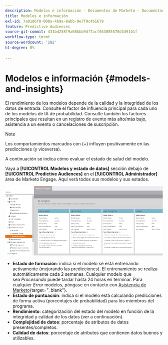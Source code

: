```yaml
---
description: Modelos e información - Documentos de Marketo - Documentación del producto
title: Modelos e información
exl-id: 7a01d6f0-000a-4b9a-8abb-9e7f9c4b1679
feature: Predictive Audiences
source-git-commit: 431bd258f9a68bbb9df7acf043085578d3d91b1f
workflow-type: tm+mt
source-wordcount: '192'
ht-degree: 0%

---
```


# Modelos e información {#models-and-insights}

El rendimiento de los modelos depende de la calidad y la integridad de los datos de entrada. Consulte el factor de influencia principal para cada uno de los modelos de IA de probabilidad. Consulte también los factores principales que resultan en un registro de evento más alto/más bajo, asistencia a un evento o cancelaciones de suscripción.

>[!NOTE]
>
>Los comportamientos marcados con (+) influyen positivamente en las predicciones (y viceversa).

A continuación se indica cómo evaluar el estado de salud del modelo.

Vaya a **[!UICONTROL Modelos y estado de datos]** sección debajo de **[!UICONTROL Predictive Audiences]** en el **[!UICONTROL Administrador]** área de Marketo Engage. Aquí verá todos sus modelos y sus estados.

![Imagen uno](assets/models-and-insights-1.png)

* **Estado de formación**: indica si el modelo se está entrenando activamente (mejorando las predicciones). El entrenamiento se realiza automáticamente cada 2 semanas. Cualquier modelo que sea _Procesando_ puede tardar hasta 24 horas en terminar. Para cualquier _Error_ modelos, póngase en contacto con [Asistencia de Marketo](https://nation.marketo.com/t5/Support/ct-p/Support){target="_blank"}.
* **Estado de puntuación**: indica si el modelo está calculando predicciones de forma activa (porcentajes de probabilidad) para los miembros del programa.
* **Rendimiento**: categorización del estado del modelo en función de la integridad y calidad de los datos (ver a continuación).
* **Complejidad de datos**: porcentaje de atributos de datos presentes/completos.
* **Calidad de datos**: porcentaje de atributos que contienen datos buenos y utilizables.
